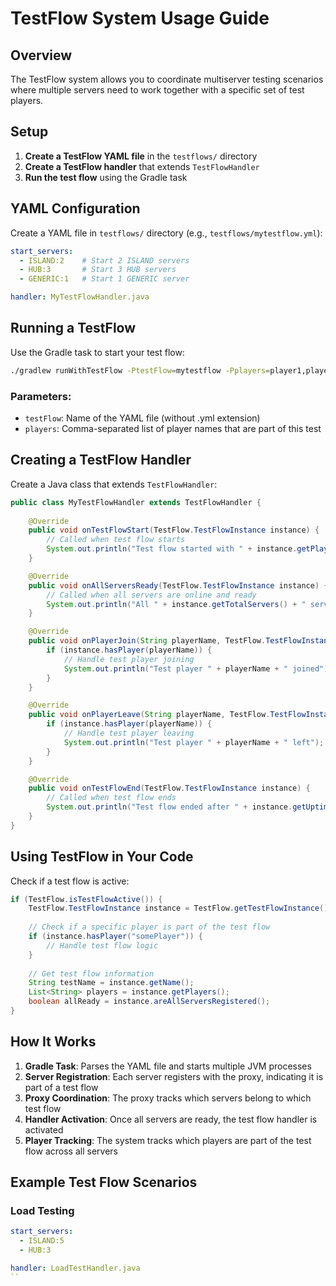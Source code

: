 # TestFlow System Usage Guide

## Overview

The TestFlow system allows you to coordinate multiserver testing scenarios where multiple servers need to work together with a specific set of test players.

## Setup

1. **Create a TestFlow YAML file** in the `testflows/` directory
2. **Create a TestFlow handler** that extends `TestFlowHandler`
3. **Run the test flow** using the Gradle task

## YAML Configuration

Create a YAML file in `testflows/` directory (e.g., `testflows/mytestflow.yml`):

```yaml
start_servers:
  - ISLAND:2    # Start 2 ISLAND servers
  - HUB:3       # Start 3 HUB servers
  - GENERIC:1   # Start 1 GENERIC server

handler: MyTestFlowHandler.java
```

## Running a TestFlow

Use the Gradle task to start your test flow:

```bash
./gradlew runWithTestFlow -PtestFlow=mytestflow -Pplayers=player1,player2,player3
```

### Parameters:
- `testFlow`: Name of the YAML file (without .yml extension)
- `players`: Comma-separated list of player names that are part of this test

## Creating a TestFlow Handler

Create a Java class that extends `TestFlowHandler`:

```java
public class MyTestFlowHandler extends TestFlowHandler {
    
    @Override
    public void onTestFlowStart(TestFlow.TestFlowInstance instance) {
        // Called when test flow starts
        System.out.println("Test flow started with " + instance.getPlayers().size() + " players");
    }

    @Override
    public void onAllServersReady(TestFlow.TestFlowInstance instance) {
        // Called when all servers are online and ready
        System.out.println("All " + instance.getTotalServers() + " servers are ready!");
    }

    @Override
    public void onPlayerJoin(String playerName, TestFlow.TestFlowInstance instance) {
        if (instance.hasPlayer(playerName)) {
            // Handle test player joining
            System.out.println("Test player " + playerName + " joined");
        }
    }

    @Override
    public void onPlayerLeave(String playerName, TestFlow.TestFlowInstance instance) {
        if (instance.hasPlayer(playerName)) {
            // Handle test player leaving
            System.out.println("Test player " + playerName + " left");
        }
    }

    @Override
    public void onTestFlowEnd(TestFlow.TestFlowInstance instance) {
        // Called when test flow ends
        System.out.println("Test flow ended after " + instance.getUptime() + "ms");
    }
}
```

## Using TestFlow in Your Code

Check if a test flow is active:

```java
if (TestFlow.isTestFlowActive()) {
    TestFlow.TestFlowInstance instance = TestFlow.getTestFlowInstance();
    
    // Check if a specific player is part of the test flow
    if (instance.hasPlayer("somePlayer")) {
        // Handle test flow logic
    }
    
    // Get test flow information
    String testName = instance.getName();
    List<String> players = instance.getPlayers();
    boolean allReady = instance.areAllServersRegistered();
}
```

## How It Works

1. **Gradle Task**: Parses the YAML file and starts multiple JVM processes
2. **Server Registration**: Each server registers with the proxy, indicating it is part of a test flow
3. **Proxy Coordination**: The proxy tracks which servers belong to which test flow
4. **Handler Activation**: Once all servers are ready, the test flow handler is activated
5. **Player Tracking**: The system tracks which players are part of the test flow across all servers

## Example Test Flow Scenarios

### Load Testing
```yaml
start_servers:
  - ISLAND:5
  - HUB:3

handler: LoadTestHandler.java
``